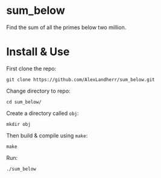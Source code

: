 # sum_below
Find the sum of all the primes below two million.

# Install & Use
First clone the repo:
```
git clone https://github.com/AlexLandherr/sum_below.git
```
Change directory to repo:
```
cd sum_below/
```
Create a directory called `obj`:
```
mkdir obj
```
Then build & compile using `make`:
```
make
```

Run:
```
./sum_below
```
